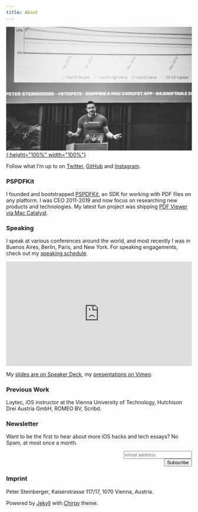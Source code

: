 ```yaml
---
title: About
---
```


[![Image of Peter Steinberger speaking at a conference](/assets/img/steipete-about.jpg){:height="100%" width="100%"}](https://github.com/steipete/speaking/blob/master/README.md)

Follow what I’m up to on [Twitter](https://twitter.com/steipete), [GitHub](https://github.com/steipete) and [Instagram](https://www.instagram.com/sportg33k).

### PSPDFKit

I founded and bootstrapped [PSPDFKit](http://pspdfkit.com), an SDK for working with PDF files on any platform. I was CEO 2011-2019 and now focus on researching new products and technologies. My latest fun project was shipping [PDF Viewer via Mac Catalyst](https://pdfviewer.io/).

### Speaking

I speak at various conferences around the world, and most recently I was in Buenos Aires, Berlin, Paris, and New York. For speaking engagements, check out my [speaking schedule](https://github.com/steipete/speaking/blob/master/README.md).

<div style='padding:56.25% 0 0 0;position:relative;'><iframe src='https://vimeo.com/showcase/5200619/embed' allowfullscreen frameborder='0' style='position:absolute;top:0;left:0;width:100%;height:100%;'></iframe></div>

My [slides are on Speaker Deck](https://speakerdeck.com/steipete/), my [presentations on Vimeo](http://steipete.tv/).

### Previous Work

Loytec, iOS instructor at the Vienna University of Technology, Hutchison Drei Austria GmbH, ROMEO BV, Scribd. 

### Newsletter

Want to be the first to hear about more iOS hacks and tech essays? No Spam, at most once a month.

<!-- Begin Mailchimp Signup Form -->
<style type="text/css">
  #mc_embed_signup form { text-align: left !important; }
</style>
<div id="mc_embed_signup">
<form action="https://steipete.us18.list-manage.com/subscribe/post?u=1b30fcd0931c48f4c6b2e30bd&amp;id=0877936fb2" method="post" id="mc-embedded-subscribe-form" name="mc-embedded-subscribe-form" class="validate" target="_blank" novalidate>
    <div id="mc_embed_signup_scroll">
<input type="email" value="" name="EMAIL" class="email" id="mce-EMAIL" placeholder="email address" required>
<div class="clear"><input type="submit" value="Subscribe" name="subscribe" id="mc-embedded-subscribe" class="button"></div>
</div>
</form>
</div>
<style type="text/css">
  #mc_embed_signup form { text-align: right !important; }
</style>
<!--End mc_embed_signup-->

### Imprint

Peter Steinberger, Kaiserstrasse 117/17, 1070 Vienna, Austria.

<p class="mb-0">
Powered by
<a href="https://jekyllrb.com" target="_blank">Jekyll</a>
with
<a href="https://github.com/cotes2020/jekyll-theme-chirpy/">Chirpy</a>
theme.
</p>
